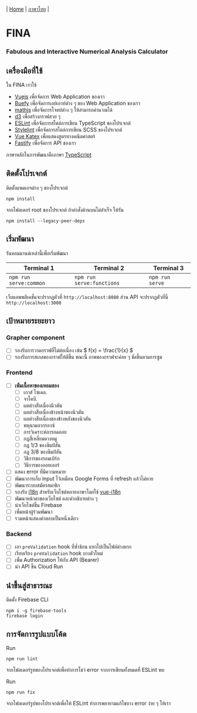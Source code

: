 | [Home](../README.md) | [ภาษาไทย](./README-th.md) |

# FINA
### Fabulous and Interactive Numerical Analysis Calculator

## เครื่องมือที่ใช้
ใน FINA เราใช้
- [Vuejs](https://vuejs.org/) เพื่อจัดการ Web Application ของเรา
- [Buefy](https://buefy.org/) เพื่อจัดการเลย์เอาท์ต่าง ๆ ของ Web Application ของเรา
- [mathjs](https://mathjs.org/) เพื่อจัดการโจทย์ต่าง ๆ ให้สามารถคำนวณได้
- [d3](https://d3js.org/) เพื่อสร้างกราฟสวย ๆ
- [ESLint](https://eslint.org/) เพื่อจัดการสไตล์การเขียน TypeScript ของโปรเจกต์
- [Stylelint](https://stylelint.io/) เพื่อจัดการสไตล์การเขียน SCSS ของโปรเจกต์
- [Vue Katex](https://github.com/lucpotage/vue-katex#readme) เพื่อแสดงสูตรทางคณิตศาสตร์
- [Fastify](https://fastify.io/) เพื่อจัดการ API ของเรา

ภาษาหลักในการพัฒนาคือภาษา [TypeScript](https://www.typescriptlang.org/)

## ติดตั้งโปรเจกต์
ติดตั้งแพคเกจต่าง ๆ ของโปรเจกต์
```
npm install
```
จากโฟลเดอร์ root ของโปรเจกต์ ถ้าคำสั่งด้านบนไม่สำเร็จ ให้รัน
```
npm install --legacy-peer-deps
```

## เริ่มพัฒนา
รันคอมมานด์เหล่านี้เพื่อเริ่มพัฒนา

| Terminal 1                  | Terminal 2                  | Terminal 3      |
| --------------------------- | --------------------------- | --------------- |
| `npm run serve:common`      | `npm run serve:functions`   | `npm run serve` |

เว็บแอพพลิเคชั่นจะปรากฏตัวที่ `http://localhost:8080` ส่วน API จะปรากฏตัวที่นี่ `http://localhost:3000`

## เป้าหมายระยะยาว

### Grapher component
- [ ] รองรับการวาดกราฟที่ไม่ต่อเนื่อง เช่น $ f(x) = \frac{1}{x} $
- [ ] รองรับการสเกลของกราฟให้ดีขึ้น ขณะนี้ ภาพของกราฟจะค่อย ๆ ชัดขึ้นตามการซูม

### Frontend
- [ ] **เพิ่มเนื้อหาของเทอมสอง**
  - [ ] เกาส์ ไซเดล.
  - [ ] จาโคบี.
  - [ ] ผลต่างสืบเนื่องนิวตัน
  - [ ] ผลต่างสืบเนื่องข้างหน้าของนิวตัน
  - [ ] ผลต่างสืบเนื่องของข้างหลังของนิวตัน
  - [ ] พหุนามลากรองซ์
  - [ ] การวิเคราะห์การถดถอย
  - [ ] กฎสี่เหลี่ยมคางหมู
  - [ ] กฎ 1/3 ของซิมป์สัน
  - [ ] กฎ 3/8 ของซิมป์สัน
  - [ ] วิธีการของรอมเบิร์ก
  - [ ] วิธีการของออยเลอร์
- [ ] แสดง error ที่มีความหมาย
- [ ] พัฒนาการเก็บ input ไว้เหมือน Google Forms ที่ refresh แล้วไม่หาย
- [ ] พัฒนาระบบสมัครสมาชิก
- [ ] รองรับ [i18n](https://en.wikipedia.org/wiki/Internationalization_and_localization) สำหรับเว็บไซต์หลายภาษาโดยใช้ [vue-i18n](https://kazupon.github.io/vue-i18n/)
- [ ] พัฒนาหน้าตาของเว็บไซต์ และคำอธิบายต่าง ๆ
- [ ] นำเว็บไซต์ขึ้น Firebase
- [ ] เพื่มหน้าผู้ร่วมพัฒนา
- [ ] รวมหน้าแสดงคำตอบเป็นหนึ่งเดียว

### Backend
- [ ] เอา `preValidation` hook ที่ซ้ำซ้อน แยกไปเป็นไฟล์ต่างหาก
- [ ] เรียบเรียง `preValidation` hook บางตัวใหม่
- [ ] เพื่ม Authorization ให้กับ API (Bearer)
- [ ] นำ API ขึ้น Cloud Run

## นำขึ้นสู่สาธารณะ
ติดตั้ง Firebase CLI
```
npm i -g firebase-tools
firebase login
```

## การจัดการรูปแบบโค้ด
Run
```
npm run lint
```
จากโฟลเดอร์รูทของโปรเจกต์เพื่อทำการโชว์ error จากการเขียนทั้งหมดที่ ESLint พบ

Run
```
npm run fix
```
จากโฟลเดอร์รูปของโปรเจกต์เพื่อให้ ESLint ทำการพยายามแก้ไขบาง error ง่าย ๆ ให้เรา
